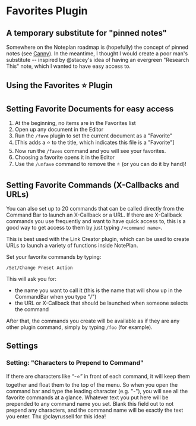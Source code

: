 # Favorites Plugin

## A temporary substitute for "pinned notes"

Somewhere on the Noteplan roadmap is (hopefully) the concept of pinned notes (see [Canny](https://noteplan.canny.io/general-feature-request/p/favorite-notesfolders-and-pinning-notes-to-the-top-of-the-list)). In the meantime, I thought I would create a poor man's substitute -- inspired by @stacey's idea of having an evergreen "Research This" note, which I wanted to have easy access to.

## Using the Favorites ⭐️ Plugin

## Setting Favorite Documents for easy access

1. At the beginning, no items are in the Favorites list
2. Open up any document in the Editor
2. Run the `/fave` plugin to set the current document as a "Favorite"
3. [This adds a ⭐️ to the title, which indicates this file is a "Favorite"]
4. Now run the `/faves` command and you will see your favorites.
5. Choosing a favorite opens it in the Editor
6. Use the `/unfave`  command to remove the ⭐️ (or you can do it by hand)!

## Setting Favorite Commands (X-Callbacks and URLs)

You can also set up to 20 commands that can be called directly from the Command Bar to launch an X-Callback or a URL. If there are X-Callback commands you use frequently and want to have quick access to, this is a good way to get access to them by just typing `/<command name>`.

This is best used with the Link Creator plugin, which can be used to create URLs to launch a variety of functions inside NotePlan.

Set your favorite commands by typing:

`/Set/Change Preset Action`

This will ask you for:

- the name you want to call it (this is the name that will show up in the CommandBar when you type "/")
- the URL or X-Callback that should be launched when someone selects the command

After that, the commands you create will be available as if they are any other plugin command, simply by typing `/foo` (for example).

## Settings

### Setting: "Characters to Prepend to Command"

If there are characters like “-⭐️” in front of each command, it will keep them together and float them to the top of the menu. So when you open the command bar and type the leading character (e.g. "-"), you will see all the favorite commands at a glance.  Whatever text you put here will be prepended to any command name you set. Blank this field out to not prepend any characters, and the command name will be exactly the text you enter. Thx @clayrussell for this idea!
